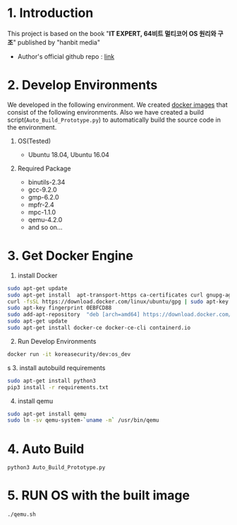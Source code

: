 # 1. Introduction
This project is based on the book "**IT EXPERT, 64비트 멀티코어 OS 원리와 구조**" published by "hanbit media"

* Author's official github repo : [link](https://github.com/kkamagui/mint64os-examples)

# 2. Develop Environments
We developed in the following environment. We created [docker images](https://hub.docker.com/layers/koreasecurity/dev/os_dev/images/sha256-bfcea4954aaa7ec4e88852d2870996aa6a6d5f9daebb914cc3ef4b3f538daebe?context=repo) that consist of the following environments. Also we have created a build script(`Auto_Build_Prototype.py`) to automatically build the source code in the environment.

1. OS(Tested)
	* Ubuntu 18.04, Ubuntu 16.04

2. Required Package
	* binutils-2.34
	* gcc-9.2.0
	* gmp-6.2.0
	* mpfr-2.4
	* mpc-1.1.0
	* qemu-4.2.0
	* and so on...


# 3. Get Docker Engine
1. install Docker

```sh
sudo apt-get update
sudo apt-get install  apt-transport-https ca-certificates curl gnupg-agent software-properties-common
curl -fsSL https://download.docker.com/linux/ubuntu/gpg | sudo apt-key add -
sudo apt-key fingerprint 0EBFCD88
sudo add-apt-repository  "deb [arch=amd64] https://download.docker.com/linux/ubuntu  $(lsb_release -cs) stable"
sudo apt-get update
sudo apt-get install docker-ce docker-ce-cli containerd.io

```

2. Run Develop Environments

```sh
docker run -it koreasecurity/dev:os_dev
```
s
3. install autobuild requirements

```sh
sudo apt-get install python3
pip3 install -r requirements.txt
```

4. install qemu

```sh
sudo apt-get install qemu
sudo ln -sv qemu-system-`uname -m` /usr/bin/qemu
```

# 4. Auto Build

```
python3 Auto_Build_Prototype.py
```

# 5. RUN OS with the built image

```
./qemu.sh
```

